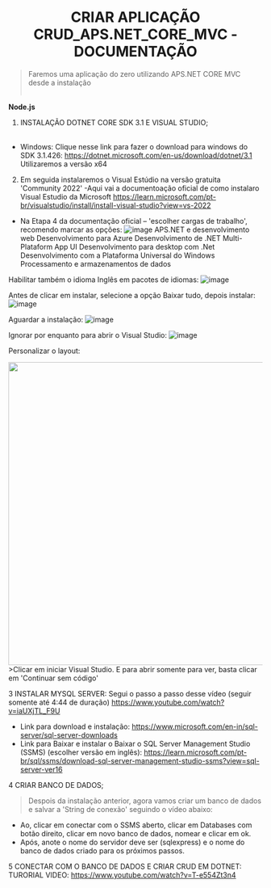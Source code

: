 <h1 align="center">CRIAR APLICAÇÃO CRUD_APS.NET_CORE_MVC - DOCUMENTAÇÃO</h1>

>Faremos uma aplicação do zero utilizando APS.NET CORE MVC desde a instalação <br><br>

**Node.js**
1. INSTALAÇÃO DOTNET CORE SDK 3.1 E VISUAL STUDIO;<br><br>
- Windows: Clique nesse link para fazer o download para windows do SDK 3.1.426: https://dotnet.microsoft.com/en-us/download/dotnet/3.1  
Utilizaremos a versão x64
2. Em seguida instalaremos o Visual Estúdio na versão gratuita 'Community 2022'
-Aqui vai a documentoação oficial de como instalaro Visual Estudio da Microsoft https://learn.microsoft.com/pt-br/visualstudio/install/install-visual-studio?view=vs-2022 
- Na Etapa 4 da documentação oficial – 'escolher cargas de trabalho', recomendo marcar as opções: 
![image](https://github.com/realTiagoJames/CRUD_APS.NET_CORE_MVC/assets/65187931/d2c18202-534d-43a1-a18a-9f78ff6eb4a0)
APS.NET e desenvolvimento web
Desenvolvimento para Azure
Desenvolvimento de .NET Multi-Plataform App UI
Desenvolvimento para desktop com .Net
Desenvolvimento com a Plataforma Universal do Windows
Processamento e armazenamentos de dados

Habilitar também o idioma Inglês em pacotes de idiomas:
![image](https://github.com/realTiagoJames/CRUD_APS.NET_CORE_MVC/assets/65187931/ed0cdd05-5c43-4f28-885b-7909f641ed60)

Antes de clicar em instalar, selecione a opção Baixar tudo, depois instalar:
![image](https://github.com/realTiagoJames/CRUD_APS.NET_CORE_MVC/assets/65187931/19a658b1-2ba4-4d3c-afc0-d0926497002b)

Aguardar a instalação:
![image](https://github.com/realTiagoJames/CRUD_APS.NET_CORE_MVC/assets/65187931/abe7d315-40f8-4544-a5cb-3d25807ac26d)

Ignorar por enquanto para abrir o Visual Studio:
![image](https://github.com/realTiagoJames/CRUD_APS.NET_CORE_MVC/assets/65187931/d4752494-eeb1-464a-b392-645f0fbe71ce)

Personalizar o layout: <br>
<div align="center">
 <img src="https://github.com/realTiagoJames/CRUD_APS.NET_CORE_MVC/assets/65187931/c7949d55-087d-4637-b889-6f3888ac5aae" width="600" />
</div>
>Clicar em iniciar Visual Studio. E para abrir somente para ver, basta clicar em 'Continuar sem código'  

3 INSTALAR MYSQL SERVER:
Segui o passo a passo desse vídeo (seguir somente até 4:44 de duração) https://www.youtube.com/watch?v=iaUXjTL_F9U
- Link para download e instalação: https://www.microsoft.com/en-in/sql-server/sql-server-downloads
- Link para Baixar e instalar o Baixar o SQL Server Management Studio (SSMS) (escolher versão em inglês): https://learn.microsoft.com/pt-br/sql/ssms/download-sql-server-management-studio-ssms?view=sql-server-ver16

4 CRIAR BANCO DE DADOS;
> Despois da instalação anterior, agora vamos criar um banco de dados e salvar a 'String de conexão' seguindo o vídeo abaixo:
- Ao, clicar em conectar com o SSMS aberto, clicar em Databases com botão direito, clicar em novo banco de dados, nomear e clicar em ok.
- Após, anote o nome do servidor deve ser (sqlexpress) e o nome do banco de dados criado para os próximos passos. 

5 CONECTAR COM O BANCO DE DADOS E CRIAR CRUD EM DOTNET:
TURORIAL VIDEO: https://www.youtube.com/watch?v=T-e554Zt3n4




